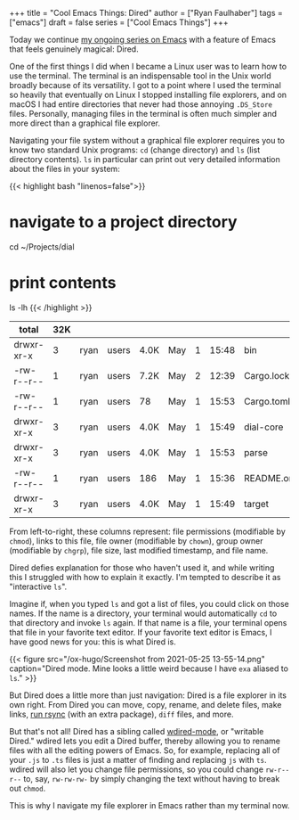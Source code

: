 +++
title = "Cool Emacs Things: Dired"
author = ["Ryan Faulhaber"]
tags = ["emacs"]
draft = false
series = ["Cool Emacs Things"]
+++

Today we continue [my ongoing series on Emacs](https://ryanfaulhaber.com/series/cool-emacs-things/) with a feature of Emacs that feels genuinely magical: Dired.

One of the first things I did when I became a Linux user was to learn how to use the terminal. The terminal is an indispensable tool in the Unix world broadly because of its versatility. I got to a point where I used the terminal so heavily that eventually on Linux I stopped installing file explorers, and on macOS I had entire directories that never had those annoying `.DS_Store` files. Personally, managing files in the terminal is often much simpler and more direct than a graphical file explorer.

Navigating your file system without a graphical file explorer requires you to know two standard Unix programs: `cd` (change directory) and `ls` (list directory contents). `ls` in particular can print out very detailed information about the files in your system:

{{< highlight bash "linenos=false">}}
# navigate to a project directory
cd ~/Projects/dial
# print contents
ls -lh
{{< /highlight >}}

| total      | 32K |      |       |      |     |   |       |            |
|------------|-----|------|-------|------|-----|---|-------|------------|
| drwxr-xr-x | 3   | ryan | users | 4.0K | May | 1 | 15:48 | bin        |
| -rw-r--r-- | 1   | ryan | users | 7.2K | May | 2 | 12:39 | Cargo.lock |
| -rw-r--r-- | 1   | ryan | users | 78   | May | 1 | 15:53 | Cargo.toml |
| drwxr-xr-x | 3   | ryan | users | 4.0K | May | 1 | 15:49 | dial-core  |
| drwxr-xr-x | 3   | ryan | users | 4.0K | May | 1 | 15:53 | parse      |
| -rw-r--r-- | 1   | ryan | users | 186  | May | 1 | 15:36 | README.org |
| drwxr-xr-x | 3   | ryan | users | 4.0K | May | 1 | 15:49 | target     |

From left-to-right, these columns represent: file permissions (modifiable by `chmod`), links to this file, file owner (modifiable by `chown`), group owner (modifiable by `chgrp`), file size, last modified timestamp, and file name.

Dired defies explanation for those who haven't used it, and while writing this I struggled with how to explain it exactly. I'm tempted to describe it as "interactive `ls`".

Imagine if, when you typed `ls` and got a list of files, you could click on those names. If the name is a directory, your terminal would automatically `cd` to that directory and invoke `ls` again. If that name is a file, your terminal opens that file in your favorite text editor. If your favorite text editor is Emacs, I have good news for you: this is what Dired is.

<a id="org91c9f1f"></a>

{{< figure src="/ox-hugo/Screenshot from 2021-05-25 13-55-14.png" caption="Dired mode. Mine looks a little weird because I have `exa` aliased to `ls`." >}}

But Dired does a little more than just navigation: Dired is a file explorer in its own right. From Dired you can move, copy, rename, and delete files, make links, [run rsync](https://github.com/stsquad/dired-rsync) (with an extra package), `diff` files, and more.

But that's not all! Dired has a sibling called [wdired-mode](https://www.gnu.org/software/emacs/manual/html%5Fnode/emacs/Wdired.html), or "writable Dired." wdired lets you edit a Dired buffer, thereby allowing you to rename files with all the editing powers of Emacs. So, for example, replacing all of your `.js` to `.ts` files is just a matter of finding and replacing `js` with `ts`. wdired will also let you change file permissions, so you could change `rw-r--r--` to, say, `rw-rw-rw-` by simply changing the text without having to break out `chmod`.

This is why I navigate my file explorer in Emacs rather than my terminal now.

